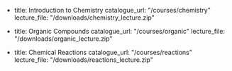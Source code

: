 - title: Introduction to Chemistry
  catalogue_url: "/courses/chemistry"
  lecture_file: "/downloads/chemistry_lecture.zip"

- title: Organic Compounds
  catalogue_url: "/courses/organic"
  lecture_file: "/downloads/organic_lecture.zip"

- title: Chemical Reactions
  catalogue_url: "/courses/reactions"
  lecture_file: "/downloads/reactions_lecture.zip"
